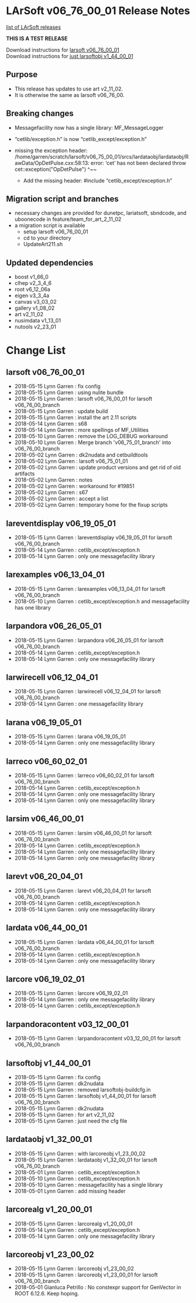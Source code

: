 # LArSoft v06_76_00_01 Release Notes



[list of LArSoft releases](LArSoft_release_list)

**THIS IS A TEST RELEASE**

Download instructions for [larsoft v06_76_00_01](http://scisoft.fnal.gov/scisoft/bundles/larsoft/v06_76_00_01/larsoft-v06_76_00_01.html)  
Download instructions for [just larsoftobj v1_44_00_01](http://scisoft.fnal.gov/scisoft/bundles/larsoftobj/v1_44_00_01/larsoftobj-v1_44_00_01.html)

## Purpose

-   This release has updates to use art v2_11_02.
-   It is otherwise the same as larsoft v06_76_00.

## Breaking changes

-   Messagefacility now has a single library: MF_MessageLogger
-   “cetlib/exception.h” is now “cetlib_except/exception.h”
-   missing the exception header:
        /home/garren/scratch/larsoft/v06_75_00_01/srcs/lardataobj/lardataobj/RawData/OpDetPulse.cxx:58:13: error: ‘cet’ has not been declared
               throw cet::exception("OpDetPulse")
                     ^~~

    -   Add the missing header: \#include “cetlib_except/exception.h”

## Migration script and branches

-   necessary changes are provided for dunetpc, lariatsoft, sbndcode, and uboonecode in feature/team_for_art_2_11_02
-   a migration script is available
    -   setup larsoft v06_76_00_01
    -   cd to your directory
    -   UpdateArt211.sh

## Updated dependencies

-   boost v1_66_0
-   clhep v2_3_4_6
-   root v6_12_06a
-   eigen v3_3_4a
-   canvas v3_03_02
-   gallery v1_08_02
-   art v2_11_02
-   nusimdata v1_13_01
-   nutools v2_23_01

# Change List

## larsoft v06_76_00_01

-   2018-05-15 Lynn Garren : fix config
-   2018-05-15 Lynn Garren : using nulite bundle
-   2018-05-15 Lynn Garren : larsoft v06_76_00_01 for larsoft v06_76_00_branch
-   2018-05-15 Lynn Garren : update build
-   2018-05-15 Lynn Garren : install the art 2.11 scripts
-   2018-05-14 Lynn Garren : s68
-   2018-05-14 Lynn Garren : more spellings of MF_Utilities
-   2018-05-10 Lynn Garren : remove the LOG_DEBUG workaround
-   2018-05-10 Lynn Garren : Merge branch 'v06_75_01_branch' into v06_76_00_branch
-   2018-05-02 Lynn Garren : dk2nudata and cetbuildtools
-   2018-05-02 Lynn Garren : larsoft v06_75_01_01
-   2018-05-02 Lynn Garren : update product versions and get rid of old artifacts
-   2018-05-02 Lynn Garren : notes
-   2018-05-02 Lynn Garren : workaround for \#19851
-   2018-05-02 Lynn Garren : s67
-   2018-05-02 Lynn Garren : accept a list
-   2018-05-02 Lynn Garren : temporary home for the fixup scripts

## lareventdisplay v06_19_05_01

-   2018-05-15 Lynn Garren : lareventdisplay v06_19_05_01 for larsoft v06_76_00_branch
-   2018-05-14 Lynn Garren : cetlib_except/exception.h
-   2018-05-14 Lynn Garren : only one messagefacility library

## larexamples v06_13_04_01

-   2018-05-15 Lynn Garren : larexamples v06_13_04_01 for larsoft v06_76_00_branch
-   2018-05-10 Lynn Garren : cetlib_except/exception.h and messagefacility has one library

## larpandora v06_26_05_01

-   2018-05-15 Lynn Garren : larpandora v06_26_05_01 for larsoft v06_76_00_branch
-   2018-05-14 Lynn Garren : cetlib_except/exception.h
-   2018-05-14 Lynn Garren : only one messagefacility library

## larwirecell v06_12_04_01

-   2018-05-15 Lynn Garren : larwirecell v06_12_04_01 for larsoft v06_76_00_branch
-   2018-05-14 Lynn Garren : one messagefacility library

## larana v06_19_05_01

-   2018-05-15 Lynn Garren : larana v06_19_05_01
-   2018-05-14 Lynn Garren : only one messagefacility library

## larreco v06_60_02_01

-   2018-05-15 Lynn Garren : larreco v06_60_02_01 for larsoft v06_76_00_branch
-   2018-05-14 Lynn Garren : cetlib_except/exception.h
-   2018-05-14 Lynn Garren : only one messagefacility library
-   2018-05-14 Lynn Garren : only one messagefacility library

## larsim v06_46_00_01

-   2018-05-15 Lynn Garren : larsim v06_46_00_01 for larsoft v06_76_00_branch
-   2018-05-14 Lynn Garren : cetlib_except/exception.h
-   2018-05-14 Lynn Garren : only one messagefacility library
-   2018-05-14 Lynn Garren : only one messagefacility library

## larevt v06_20_04_01

-   2018-05-15 Lynn Garren : larevt v06_20_04_01 for larsoft v06_76_00_branch
-   2018-05-14 Lynn Garren : cetlib_except/exception.h
-   2018-05-14 Lynn Garren : only one messagefacility library

## lardata v06_44_00_01

-   2018-05-15 Lynn Garren : lardata v06_44_00_01 for larsoft v06_76_00_branch
-   2018-05-14 Lynn Garren : cetlib_except/exception.h
-   2018-05-14 Lynn Garren : only one messagefacility library

## larcore v06_19_02_01

-   2018-05-15 Lynn Garren : larcore v06_19_02_01
-   2018-05-14 Lynn Garren : only one messagefacility library
-   2018-05-14 Lynn Garren : cetlib_except/exception.h

## larpandoracontent v03_12_00_01

-   2018-05-15 Lynn Garren : larpandoracontent v03_12_00_01 for larsoft v06_76_00_branch

## larsoftobj v1_44_00_01

-   2018-05-15 Lynn Garren : fix config
-   2018-05-15 Lynn Garren : dk2nudata
-   2018-05-15 Lynn Garren : removed larsoftobj-buildcfg.in
-   2018-05-15 Lynn Garren : larsoftobj v1_44_00_01 for larsoft v06_76_00_branch
-   2018-05-15 Lynn Garren : dk2nudata
-   2018-05-15 Lynn Garren : for art v2_11_02
-   2018-05-15 Lynn Garren : just need the cfg file

## lardataobj v1_32_00_01

-   2018-05-15 Lynn Garren : with larcoreobj v1_23_00_02
-   2018-05-15 Lynn Garren : lardataobj v1_32_00_01 for larsoft v06_76_00_branch
-   2018-05-01 Lynn Garren : cetlib_except/exception.h
-   2018-05-10 Lynn Garren : cetlib_except/exception.h
-   2018-05-10 Lynn Garren : messagefacility has a single library
-   2018-05-01 Lynn Garren : add missing header

## larcorealg v1_20_00_01

-   2018-05-15 Lynn Garren : larcorealg v1_20_00_01
-   2018-05-14 Lynn Garren : cetlib_except/exception.h
-   2018-05-14 Lynn Garren : only one messagefacility library

## larcoreobj v1_23_00_02

-   2018-05-15 Lynn Garren : larcoreobj v1_23_00_02
-   2018-05-15 Lynn Garren : larcoreobj v1_23_00_01 for larsoft v06_76_00_branch
-   2018-05-01 Gianluca Petrillo : No constexpr support for GenVector in ROOT 6.12.6. Keep hoping.
